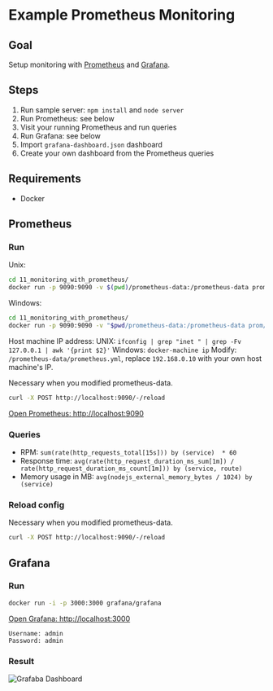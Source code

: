 # Example Prometheus Monitoring

## Goal

Setup monitoring with [Prometheus](https://prometheus.io) and [Grafana](https://grafana.com/).

## Steps

1. Run sample server: `npm install` and `node server`
2. Run Prometheus: see below
3. Visit your running Prometheus and run queries
4. Run Grafana: see below
5. Import `grafana-dashboard.json` dashboard
6. Create your own dashboard from the Prometheus queries

## Requirements

- Docker

## Prometheus

### Run

Unix:
```sh
cd 11_monitoring_with_prometheus/
docker run -p 9090:9090 -v $(pwd)/prometheus-data:/prometheus-data prom/prometheus --config.file=/prometheus-data/prometheus.yml
```
Windows:
```sh
cd 11_monitoring_with_prometheus/
docker run -p 9090:9090 -v "$pwd/prometheus-data:/prometheus-data prom/prometheus" --config.file=/prometheus-data/prometheus.yml
```

Host machine IP address:
UNIX: `ifconfig | grep "inet " | grep -Fv 127.0.0.1 | awk '{print $2}'`
Windows: `docker-machine ip`
Modify: `/prometheus-data/prometheus.yml`, replace `192.168.0.10` with your own host machine's IP.

Necessary when you modified prometheus-data.

```sh
curl -X POST http://localhost:9090/-/reload
```

[Open Prometheus: http://localhost:9090](http://localhost:9090/graph)

### Queries

- RPM: `sum(rate(http_requests_total[15s])) by (service)  * 60`
- Response time: `avg(rate(http_request_duration_ms_sum[1m]) / rate(http_request_duration_ms_count[1m])) by (service, route)`
- Memory usage in MB: `avg(nodejs_external_memory_bytes / 1024) by (service)`

### Reload config

Necessary when you modified prometheus-data.

```sh
curl -X POST http://localhost:9090/-/reload
```

## Grafana

### Run

```sh
docker run -i -p 3000:3000 grafana/grafana
```

[Open Grafana: http://localhost:3000](http://localhost:3000)

```
Username: admin
Password: admin
```

### Result

![Grafaba Dashboard](/examples/prometheus-monitoring/grafana-dashboard.png)
